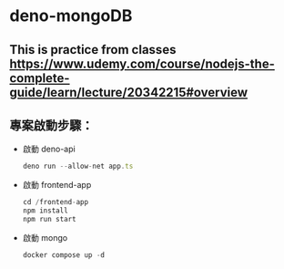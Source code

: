 # deno-mongoDB
This is practice from classes https://www.udemy.com/course/nodejs-the-complete-guide/learn/lecture/20342215#overview
---
## 專案啟動步驟：

- 啟動 deno-api
    
    ```jsx
    deno run --allow-net app.ts
    ```
    
- 啟動 frontend-app
    
    ```jsx
    cd /frontend-app
    npm install
    npm run start
    ```
    
- 啟動 mongo
    
    ```jsx
    docker compose up -d
    ```
